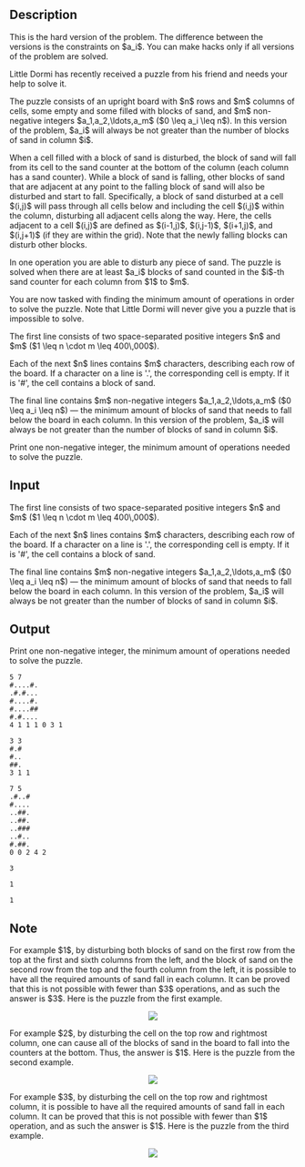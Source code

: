## Description

<div><p><span class="tex-font-style-bf">This is the hard version of the problem. The difference between the versions is the constraints on $a_i$. You can make hacks only if all versions of the problem are solved.</span></p><p>Little Dormi has recently received a puzzle from his friend and needs your help to solve it. </p><p>The puzzle consists of an upright board with $n$ rows and $m$ columns of cells, some empty and some filled with blocks of sand, and $m$ non-negative integers $a_1,a_2,\ldots,a_m$ ($0 \leq a_i \leq n$). In this version of the problem, $a_i$ will always be <span class="tex-font-style-bf">not greater than</span> the number of blocks of sand in column $i$.</p><p>When a cell filled with a block of sand is disturbed, the block of sand will fall from its cell to the sand counter at the bottom of the column (each column has a sand counter). While a block of sand is falling, other blocks of sand that are adjacent at any point to the falling block of sand will also be disturbed and start to fall. Specifically, a block of sand disturbed at a cell $(i,j)$ will pass through all cells below and including the cell $(i,j)$ within the column, disturbing all adjacent cells along the way. Here, the cells adjacent to a cell $(i,j)$ are defined as $(i-1,j)$, $(i,j-1)$, $(i+1,j)$, and $(i,j+1)$ (if they are within the grid). Note that the newly falling blocks can disturb other blocks.</p><p>In one operation you are able to disturb any piece of sand. The puzzle is solved when there are <span class="tex-font-style-bf">at least</span> $a_i$ blocks of sand counted in the $i$-th sand counter for each column from $1$ to $m$.</p><p>You are now tasked with finding the minimum amount of operations in order to solve the puzzle. Note that Little Dormi will never give you a puzzle that is impossible to solve.</p></div><div class="input-specification"><p>The first line consists of two space-separated positive integers $n$ and $m$ ($1 \leq n \cdot m \leq 400\,000$).</p><p>Each of the next $n$ lines contains $m$ characters, describing each row of the board. If a character on a line is '<span class="tex-font-style-tt">.</span>', the corresponding cell is empty. If it is '<span class="tex-font-style-tt">#</span>', the cell contains a block of sand.</p><p>The final line contains $m$ non-negative integers $a_1,a_2,\ldots,a_m$ ($0 \leq a_i \leq n$) — the minimum amount of blocks of sand that needs to fall below the board in each column. In this version of the problem, $a_i$ will always be <span class="tex-font-style-bf">not greater than</span> the number of blocks of sand in column $i$.</p></div><div class="output-specification"><p>Print one non-negative integer, the minimum amount of operations needed to solve the puzzle.</p></div>

## Input

<p>The first line consists of two space-separated positive integers $n$ and $m$ ($1 \leq n \cdot m \leq 400\,000$).</p><p>Each of the next $n$ lines contains $m$ characters, describing each row of the board. If a character on a line is '<span class="tex-font-style-tt">.</span>', the corresponding cell is empty. If it is '<span class="tex-font-style-tt">#</span>', the cell contains a block of sand.</p><p>The final line contains $m$ non-negative integers $a_1,a_2,\ldots,a_m$ ($0 \leq a_i \leq n$) — the minimum amount of blocks of sand that needs to fall below the board in each column. In this version of the problem, $a_i$ will always be <span class="tex-font-style-bf">not greater than</span> the number of blocks of sand in column $i$.</p>

## Output

<p>Print one non-negative integer, the minimum amount of operations needed to solve the puzzle.</p>





```input1
5 7
#....#.
.#.#...
#....#.
#....##
#.#....
4 1 1 1 0 3 1
```




```input2
3 3
#.#
#..
##.
3 1 1
```




```input3
7 5
.#..#
#....
..##.
..##.
..###
..#..
#.##.
0 0 2 4 2
```




```output1
3
```




```output2
1
```




```output3
1
```



## Note

<p>For example $1$, by disturbing both blocks of sand on the first row from the top at the first and sixth columns from the left, and the block of sand on the second row from the top and the fourth column from the left, it is possible to have all the required amounts of sand fall in each column. It can be proved that this is not possible with fewer than $3$ operations, and as such the answer is $3$. Here is the puzzle from the first example.</p><center> <img class="tex-graphics" src="file://StmEJsrl.png" style="max-width: 100.0%;max-height: 100.0%;"> </center> <p>For example $2$, by disturbing the cell on the top row and rightmost column, one can cause all of the blocks of sand in the board to fall into the counters at the bottom. Thus, the answer is $1$. Here is the puzzle from the second example.</p><center> <img class="tex-graphics" src="file://EIT0WLcR.png" style="max-width: 100.0%;max-height: 100.0%;"> </center> <p>For example $3$, by disturbing the cell on the top row and rightmost column, it is possible to have all the required amounts of sand fall in each column. It can be proved that this is not possible with fewer than $1$ operation, and as such the answer is $1$. Here is the puzzle from the third example.</p><center> <img class="tex-graphics" src="file://eJruQqLI.png" style="max-width: 100.0%;max-height: 100.0%;"> </center>
